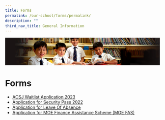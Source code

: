 ```yaml
---
title: Forms
permalink: /our-school/forms/permalink/
description: ""
third_nav_title: General Information
---
```

![](/images/Sub-banner1.jpg)

Forms
=====
* [ACSJ Waitlist Application 2023](https://go.gov.sg/acsjwaitlist2023) 
* [Application for Security Pass 2022 ](https://go.gov.sg/acsjsecuritypass2022)
* [Application for Leave Of Absence](https://go.gov.sg/acsj-loa-application)
* [Application for MOE Finance Assistance Scheme (MOE FAS)](https://go.gov.sg/moe-fas-acs-junior)